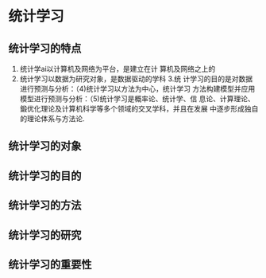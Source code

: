 # 统计学习
## 统计学习的特点
1. 统计学ai以计算机及网络为平台，是建立在计 
算机及网络之上的
2. 统计学习以数据为研究对象，是数据驱动的学科
3.统 
计学习的目的是对数据进行预测与分析：（4)统计学习以方法为中心，统计学习 
方法构建模型并应用模型进行预测与分析：（5)统计学习是概率论、统计学、信 
息论、计算理论、鍛优化理论及计算机科学等多个领域的交叉学科，并且在发展 
中逐步形成独自的理论体系与方法论.
## 统计学习的对象
## 统计学习的目的
## 统计学习的方法
## 统计学习的研究
## 统计学习的重要性
